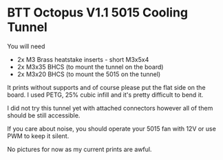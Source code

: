 # BTT Octopus V1.1 5015 Cooling Tunnel 
You will need

* 2x M3 Brass heatstake inserts - short M3x5x4
* 2x M3x35 BHCS (to mount the tunnel on the board)
* 2x M3x20 BHCS (to mount the 5015 on the tunnel)

It prints without supports and of course please put the flat side on the board.
I used PETG, 25% cubic infill and it's pretty difficult to bend it.

I did not try this tunnel yet with attached connectors however all of them should be still accessible.

If you care about noise, you should operate your 5015 fan with 12V or use PWM to keep it silent.

No pictures for now as my current prints are awful.
